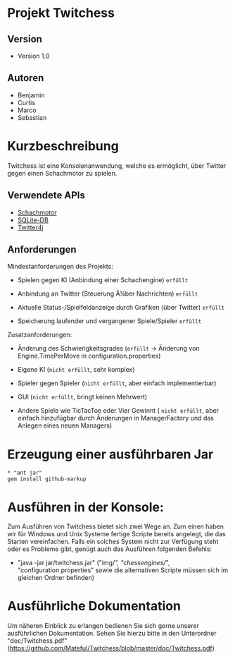 Projekt Twitchess
=================

Version
-------
* Version 1.0

Autoren
------- 
* Benjamin
* Curtis
* Marco
* Sebastian

Kurzbeschreibung
===============
Twitchess ist eine Konsolenanwendung, welche es ermöglicht, über Twitter gegen einen Schachmotor zu spielen.

Verwendete APIs
---------------
* [Schachmotor](https://github.com/mcostalba/Stockfish)
* [SQLite-DB](http://www.zentus.com/sqlitejdbc)
* [Twitter4j](http://twitter4j.org)

Anforderungen
----------------

Mindestanforderungen des Projekts:

* Spielen gegen KI (Anbindung einer Schachengine) `erfüllt`
  
* Anbindung an Twitter (Steuerung Ã¼ber Nachrichten) `erfüllt`
  
* Aktuelle Status-/Spielfeldanzeige durch Grafiken (über Twitter) `erfüllt`
  
* Speicherung laufender und vergangener Spiele/Spieler `erfüllt`
  

Zusatzanforderungen:

* Änderung des Schwierigkeitsgrades (`erfüllt` -> Änderung von Engine.TimePerMove in configuration.properties)
  
* Eigene KI (`nicht erfüllt`, sehr komplex)
  
* Spieler gegen Spieler (`nicht erfüllt`, aber einfach implementierbar)
  
* GUI (`nicht erfüllt`, bringt keinen Mehrwert)
  
* Andere Spiele wie TicTacToe oder Vier Gewinnt (  `nicht erfüllt`, aber einfach hinzufügbar durch Änderungen in 
ManagerFactory und das Anlegen eines neuen Managers)
    

Erzeugung einer ausführbaren Jar
================================
	* "ant jar"
    gem install github-markup
Ausführen in der Konsole:
=========================

Zum Ausführen von Twitchess bietet sich zwei Wege an. Zum einen haben wir für Windows und Unix Systeme fertige 
Scripte bereits angelegt, die das Starten vereinfachen. Falls ein solches System nicht zur Verfügung steht oder es 
Probleme gibt, genügt auch das Ausführen folgenden Befehls:

* "java -jar jar/twitchess.jar"
("img/*", "chessengines/*", "configuration.properties" sowie die alternativen Scripte müssen sich im gleichen Ordner befinden)

Ausführliche Dokumentation
==========================
Um näheren Einblick zu erlangen bedienen Sie sich gerne unserer ausführlichen Dokumentation.
Sehen Sie hierzu bitte in den Unterordner "doc/Twitchess.pdf" (https://github.com/Mateful/Twitchess/blob/master/doc/Twitchess.pdf)